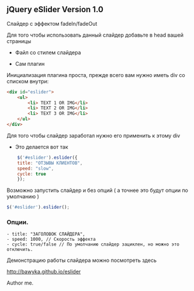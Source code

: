 ## jQuery eSlider Version 1.0

Слайдер с эффектом fadeIn/fadeOut

Для того чтобы использовать данный слайдер добавьте в head вашей страницы
- Файл со стилем слайдера
<link href="css/jquery.eslider-1.0.css" type="text/css" rel="stylesheet" />

- Сам плагин
<script type="text/javascript" src="js/jquery.eslider-1.0.js"></script>

Инициализация плагина проста, прежде всего вам нужно иметь div со списком внутри:

```html
<div id="eslider">
	<ul>
		<li> TEXT 1 OR IMG</li>
		<li> TEXT 2 OR IMG</li>
		<li> TEXT 3 OR IMG</li>
	</ul>
</div>
```

Для того чтобы слайдер заработал нужно его применить к этому div

- Это делается вот так
```js
    $('#eslider').eslider({ 		
	title: "ОТЗЫВЫ КЛИЕНТОВ",
	speed: "slow",
	cycle: true
    });
```

Возможно запустить слайдер и без опций ( а точнее это будут опции по умолчанию )

```js
$('#eslider').eslider();
```


### Опции.
```code
- title: "ЗАГОЛОВОК СЛАЙДЕРА",
- speed: 1000, // Скорость эффекта
- cycle: true/false // По умолчанию слайдер зациклен, но можно это отключить.
```

Демонстрацию работы слайдера можно посмотреть здесь

http://bawyka.github.io/eslider

Author me.
